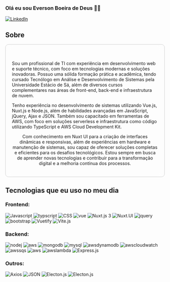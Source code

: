 ### Olá eu sou Everson Boeira de Deus 🤙🏻


[![Linkedln](https://img.shields.io/badge/LinkedIn-0077B5?style=for-the-badge&logo=linkedin&logoColor=white)](https://br.linkedin.com/in/everson-deus-181b99219)


	
## Sobre 
<div style="border: 1px solid #ccc; padding: 20px;  backdrop-filter: blur(10px); border-radius: 10px; text-align: center;"><br/>
     <p style="text-align: left;">Sou um profissional de TI com experiência em desenvolvimento web e suporte técnico, com foco em tecnologias modernas e soluções inovadoras. Possuo uma sólida formação prática e acadêmica, tendo cursado Tecnólogo em Análise e Desenvolvimento de Sistemas pela Universidade Estácio de Sá, além de diversos cursos complementares nas áreas de front-end, back-end e infraestrutura de nuvem.
</p>
        <p style="text-align: left;">
        Tenho experiência no desenvolvimento de sistemas utilizando Vue.js, Nuxt.js e Node.js, além de habilidades avançadas em JavaScript, jQuery, Ajax e JSON. Também sou capacitado em ferramentas de AWS, com foco em soluções serverless e infraestrutura como código utilizando TypeScript e AWS Cloud Development Kit.

Com conhecimento em Nuxt UI para a criação de interfaces dinâmicas e responsivas, além de experiências em hardware e manutenção de sistemas, sou capaz de oferecer soluções completas e eficientes para os desafios tecnológicos. Estou sempre em busca de aprender novas tecnologias e contribuir para a transformação digital e a melhoria contínua dos processos.
        </p>
</div>


## Tecnologias que eu uso no meu dia

### Frontend:
![Javascript](https://img.shields.io/badge/JavaScript-F7DF1E?style=for-the-badge&logo=javascript&logoColor=black)
![typscript](https://img.shields.io/badge/TypeScript-007ACC?style=for-the-badge&logo=typescript&logoColor=white)
![CSS](https://img.shields.io/badge/CSS3-1572B6?style=for-the-badge&logo=css3&logoColor=white)
![vue](https://img.shields.io/badge/Vue.js-35495E?style=for-the-badge&logo=vue.js&logoColor=4FC08D)
![Nuxt.js 3](https://img.shields.io/badge/Nuxt.js_3-00C58E?style=for-the-badge&logo=nuxtdotjs&logoColor=white)
![Nuxt.UI](https://img.shields.io/badge/Nuxt.UI-00C58E?style=for-the-badge&logo=nuxtdotjs&logoColor=white)
![jquery](https://img.shields.io/badge/jQuery-0769AD?style=for-the-badge&logo=jquery&logoColor=whit)
![bootstrap](https://img.shields.io/badge/Bootstrap-563D7C?style=for-the-badge&logo=bootstrap&logoColor=white)
![Vuetify](https://img.shields.io/badge/Vuetify-1867C0.svg?style=for-the-badge&logo=Vuetify&logoColor=white)
![Vite.js](https://img.shields.io/badge/Vite-646CFF.svg?style=for-the-badge&logo=Vite&logoColor=white)

### Backend:
![nodej](https://img.shields.io/badge/Node.js-43853D?style=for-the-badge&logo=node.js&logoColor=white)
![aws](https://img.shields.io/badge/Amazon_AWS-232F3E?style=for-the-badge&logo=amazon-aws&logoColor=white)
![mongodb](https://img.shields.io/badge/MongoDB-4EA94B?style=for-the-badge&logo=mongodb&logoColor=white)
![mysql](https://img.shields.io/badge/MySQL-005C84?style=for-the-badge&logo=mysql&logoColor=white)
![awsdynamodb](https://img.shields.io/badge/Amazon%20DynamoDB-4053D6.svg?style=for-the-badge&logo=Amazon-DynamoDB&logoColor=white)
![awscloudwatch](https://img.shields.io/badge/Amazon%20CloudWatch-FF4F8B.svg?style=for-the-badge&logo=Amazon-CloudWatch&logoColor=white)
![awssqs](https://img.shields.io/badge/Amazon%20SQS-FF4F8B.svg?style=for-the-badge&logo=Amazon-SQS&logoColor=white)
![aws](https://img.shields.io/badge/AWS%20Amplify-FF9900.svg?style=for-the-badge&logo=AWS-Amplify&logoColor=white)
![awslambda](https://img.shields.io/badge/AWS%20Lambda-FF9900.svg?style=for-the-badge&logo=AWS-Lambda&logoColor=white)
![Express.js](https://img.shields.io/badge/Express-000000.svg?style=for-the-badge&logo=Express&logoColor=white)

### Outros:
![Axios](https://img.shields.io/badge/Axios-5A29E4.svg?style=for-the-badge&logo=Axios&logoColor=white)
![JSON](https://img.shields.io/badge/JSON-000000.svg?style=for-the-badge&logo=JSON&logoColor=white)
![Electon.js](https://img.shields.io/badge/Electron-47848F.svg?style=for-the-badge&logo=Electron&logoColor=white)
![Electon.js](https://img.shields.io/badge/EJS-B4CA65.svg?style=for-the-badge&logo=EJS&logoColor=black)


